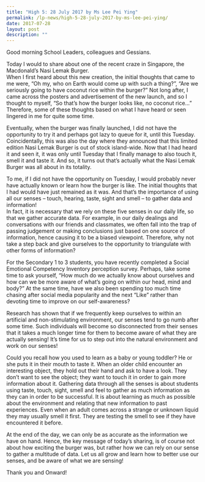 ```yaml
---
title: "High 5: 28 July 2017 by Ms Lee Pei Ying"
permalink: /lp-news/high-5-28-july-2017-by-ms-lee-pei-ying/
date: 2017-07-28
layout: post
description: ""
---
```

Good morning School Leaders, colleagues and Gessians.

Today I would to share about one of the recent craze in Singapore, the Macdonald’s Nasi Lemak Burger.  
When I first heard about this new creation, the initial thoughts that came to me were, “Oh my, who on Earth would come up with such a thing?”, “Are we seriously going to have coconut rice within the burger?” Not long after, I came across the posters and advertisement of the new launch, and so I thought to myself, “So that’s how the burger looks like, no coconut rice…” Therefore, some of these thoughts based on what I have heard or seen lingered in me for quite some time.

Eventually, when the burger was finally launched, I did not have the opportunity to try it and perhaps got lazy to queue for it, until this Tuesday. Coincidentally, this was also the day where they announced that this limited edition Nasi Lemak Burger is out of stock island-wide. Now that I had heard it and seen it, it was only until Tuesday that I finally manage to also touch it, smell it and taste it. And so, it turns out that’s actually what the Nasi Lemak Burger was all about in its totality.

To me, if I did not have the opportunity on Tuesday, I would probably never have actually known or learn how the burger is like. The initial thoughts that I had would have just remained as it was. And that’s the importance of using all our senses – touch, hearing, taste, sight and smell – to gather data and information!  
In fact, it is necessary that we rely on these five senses in our daily life, so that we gather accurate data. For example, in our daily dealings and conversations with our friends and classmates, we often fall into the trap of passing judgement or making conclusions just based on one source of information, hence causing it to be a biased viewpoint. Therefore, why not take a step back and give ourselves to the opportunity to triangulate with other forms of information?

For the Secondary 1 to 3 students, you have recently completed a Social Emotional Competency Inventory perception survey. Perhaps, take some time to ask yourself, “How much do we actually know about ourselves and how can we be more aware of what’s going on within our head, mind and body?” At the same time, have we also been spending too much time chasing after social media popularity and the next “Like” rather than devoting time to improve on our self-awareness?

Research has shown that if we frequently keep ourselves to within an artificial and non-stimulating environment, our senses tend to go numb after some time. Such individuals will become so disconnected from their senses that it takes a much longer time for them to become aware of what they are actually sensing! It’s time for us to step out into the natural environment and work on our senses!

Could you recall how you used to learn as a baby or young toddler? He or she puts it in their mouth to taste it. When an older child encounter an interesting object, they hold out their hand and ask to have a look. They don’t want to see the object; they want to touch it in order to gain more information about it. Gathering data through all the senses is about students using taste, touch, sight, smell and feel to gather as much information as they can in order to be successful. It is about learning as much as possible about the environment and relating that new information to past experiences. Even when an adult comes across a strange or unknown liquid they may usually smell it first. They are testing the smell to see if they have encountered it before.

At the end of the day, we can only be as accurate as the information we have on hand. Hence, the key message of today’s sharing, is of course not about how exciting the burger was, but rather how we can rely on our sense to gather a multitude of data. Let us all grow and learn how to better use our senses, and be aware of what we are sensing!

Thank you and Onward!